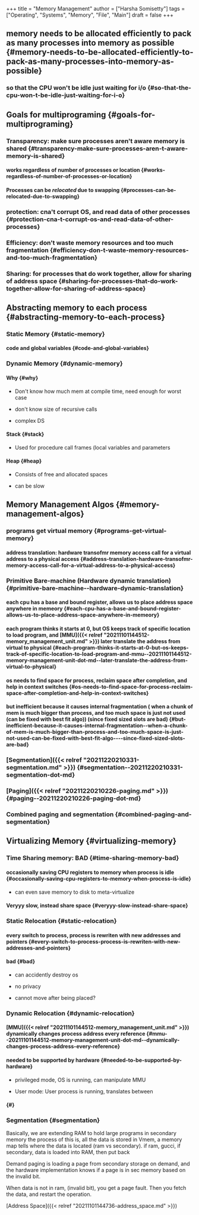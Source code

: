 +++
title = "Memory Management"
author = ["Harsha Somisetty"]
tags = ["Operating", "Systems", "Memory", "File", "Main"]
draft = false
+++

## memory needs to be allocated efficiently to pack as many processes into memory as possible {#memory-needs-to-be-allocated-efficiently-to-pack-as-many-processes-into-memory-as-possible}


### so that the CPU won't be idle just waiting for i/o {#so-that-the-cpu-won-t-be-idle-just-waiting-for-i-o}


## Goals for multiprograming {#goals-for-multiprograming}


### Transparency: make sure processes aren't aware memory is shared {#transparency-make-sure-processes-aren-t-aware-memory-is-shared}


#### works regardless of number of processes or location {#works-regardless-of-number-of-processes-or-location}


#### Processes can be _relocated_ due to swapping {#processes-can-be-relocated-due-to-swapping}


### protection: cna't corrupt OS, and read data of other processes {#protection-cna-t-corrupt-os-and-read-data-of-other-processes}


### Efficiency: don't waste memory resources and too much fragmentation {#efficiency-don-t-waste-memory-resources-and-too-much-fragmentation}


### Sharing: for processes that do work together, allow for sharing of address space {#sharing-for-processes-that-do-work-together-allow-for-sharing-of-address-space}


## Abstracting memory to each process {#abstracting-memory-to-each-process}


### Static Memory {#static-memory}


#### code and global variables {#code-and-global-variables}


### Dynamic Memory {#dynamic-memory}


#### Why {#why}

<!--list-separator-->

-  Don't know how much mem at compile time, need enough for worst case

<!--list-separator-->

-  don't know size of recursive calls

<!--list-separator-->

-  complex DS


#### Stack {#stack}

<!--list-separator-->

-  Used for procedure call frames (local variables and parameters


#### Heap {#heap}

<!--list-separator-->

-  Consists of free and allocated spaces

<!--list-separator-->

-  can be slow


## Memory Management Algos {#memory-management-algos}


### programs get virtual memory {#programs-get-virtual-memory}


#### address translation: hardware transofmr memory access call for a virtual address to a physical access {#address-translation-hardware-transofmr-memory-access-call-for-a-virtual-address-to-a-physical-access}


### Primitive Bare-machine (Hardware dynamic translation) {#primitive-bare-machine--hardware-dynamic-translation}


#### each cpu has a base and bound register, allows us to place address space anywhere in memeory {#each-cpu-has-a-base-and-bound-register-allows-us-to-place-address-space-anywhere-in-memeory}


#### each program thinks it starts at 0, but OS keeps track of specific location to load program, and [MMU]({{< relref "20211101144512-memory_management_unit.md" >}}) later translate the address from virtual to physical {#each-program-thinks-it-starts-at-0-but-os-keeps-track-of-specific-location-to-load-program-and-mmu--20211101144512-memory-management-unit-dot-md--later-translate-the-address-from-virtual-to-physical}


#### os needs to  find space for process, reclaim space after completion, and help in context switches {#os-needs-to-find-space-for-process-reclaim-space-after-completion-and-help-in-context-switches}


#### but inefficient because it causes internal fragmentation ( when a chunk of mem is much bigger than process, and too much space is just not used (can be fixed with best fit algo)) (since fixed sized slots are bad) {#but-inefficient-because-it-causes-internal-fragmentation--when-a-chunk-of-mem-is-much-bigger-than-process-and-too-much-space-is-just-not-used-can-be-fixed-with-best-fit-algo----since-fixed-sized-slots-are-bad}


### [Segmentation]({{< relref "20211220210331-segmentation.md" >}}) {#segmentation--20211220210331-segmentation-dot-md}


### [Paging]({{< relref "20211220210226-paging.md" >}}) {#paging--20211220210226-paging-dot-md}


### Combined paging and segmentation {#combined-paging-and-segmentation}


## Virtualizing Memory {#virtualizing-memory}


### Time Sharing memory: BAD {#time-sharing-memory-bad}


#### occasionally saving CPU registers to memory when process is idle {#occasionally-saving-cpu-registers-to-memory-when-process-is-idle}

<!--list-separator-->

-  can even save memory to disk to meta-virtualize


#### Veryyy slow, instead share space {#veryyy-slow-instead-share-space}


### Static Relocation {#static-relocation}


#### every switch to process, process is rewriten with new addresses and pointers {#every-switch-to-process-process-is-rewriten-with-new-addresses-and-pointers}


#### bad {#bad}

<!--list-separator-->

-  can accidently destroy os

<!--list-separator-->

-  no privacy

<!--list-separator-->

-  cannot move after being placed?


### Dynamic Relocation {#dynamic-relocation}


#### [MMU]({{< relref "20211101144512-memory_management_unit.md" >}}) dynamically changes process address every reference {#mmu--20211101144512-memory-management-unit-dot-md--dynamically-changes-process-address-every-reference}


#### needed to be supported by hardware {#needed-to-be-supported-by-hardware}

<!--list-separator-->

-  privileged mode, OS is running, can manipulate MMU

<!--list-separator-->

-  User mode: User process is running, translates between


####  {#}


### Segmentation {#segmentation}

Basically, we are extending RAM to hold large programs in secondary memory
the process of this is, all the data is stored in Vmem, a memory map tells where the data is located (ram vs secondary). if ram, gucci, if secondary, data is loaded into RAM, then put back

Demand paging is loading a page from secondary storage on demand, and the hardware implementation knows if a page is in sec memory based on the invalid bit.

When data is not in ram, (invalid bit), you get a page fault. Then you fetch the data, and restart the operation.

[Address Space]({{< relref "20211101144736-address_space.md" >}})